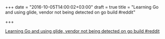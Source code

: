 +++
date = "2016-10-05T14:00:02+03:00"
draft = true
title = "Learning Go and using glide, vendor not being detected on go build  #reddit"

+++

<p><a href="https://t.co/qyuBcO6QYc">Learning Go and using glide, vendor not being detected on go build  #reddit</a></p>
